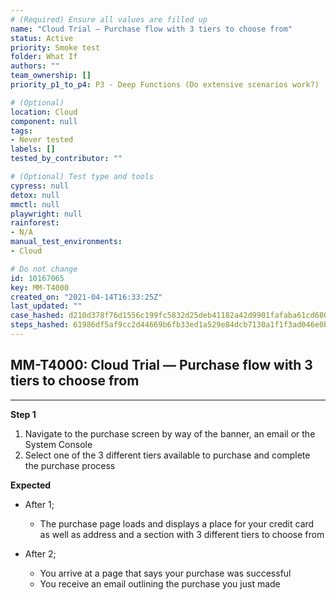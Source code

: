 ```yaml
---
# (Required) Ensure all values are filled up
name: "Cloud Trial — Purchase flow with 3 tiers to choose from"
status: Active
priority: Smoke test
folder: What If
authors: ""
team_ownership: []
priority_p1_to_p4: P3 - Deep Functions (Do extensive scenarios work?)

# (Optional)
location: Cloud
component: null
tags:
- Never tested
labels: []
tested_by_contributor: ""

# (Optional) Test type and tools
cypress: null
detox: null
mmctl: null
playwright: null
rainforest:
- N/A
manual_test_environments:
- Cloud

# Do not change
id: 10167065
key: MM-T4000
created_on: "2021-04-14T16:33:25Z"
last_updated: ""
case_hashed: d210d378f76d1556c199fc5832d25deb41182a42d9901fafaba61cd68011630e7180f4fc38bee89740c71093c7c48657
steps_hashed: 61986df5af9cc2d44669b6fb33ed1a529e84dcb7130a1f1f3ad046e0b1dcbe504855e7b5f54a8d4800523cfca44901b9
---
```


<!-- (Auto-generated) Based on frontmatter's "key" and "name" -->

## MM-T4000: Cloud Trial — Purchase flow with 3 tiers to choose from

---

**Step 1**

1. Navigate to the purchase screen by way of the banner, an email or the System Console
2. Select one of the 3 different tiers available to purchase and complete the purchase process

**Expected**

- After 1;

  - The purchase page loads and displays a place for your credit card as well as address and a section with 3 different tiers to choose from

- After 2;

  - You arrive at a page that says your purchase was successful
  - You receive an email outlining the purchase you just made
